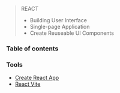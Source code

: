 > REACT
> - Building User Interface
> - Single-page Application
> - Create Reuseable UI Components

### Table of contents


### Tools
- [Create React App](https://create-react-app.dev/)
- [React Vite](https://vitejs.dev/guide/)
